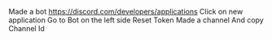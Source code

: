 Made a bot
https://discord.com/developers/applications
Click on new application
Go to Bot on the left side
Reset Token
Made a channel And copy Channel Id
